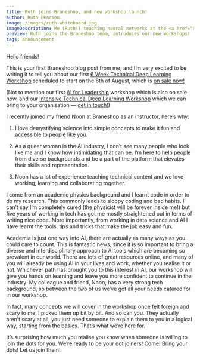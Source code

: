 ```yaml
---
title: Ruth joins Braneshop, and new workshop launch!
author: Ruth Pearson
image: /images/ruth-whiteboard.jpg
imageDescription: Me (Ruth!) teaching neural networks at the <a href="http://womeninai.com.au">Women in AI</a> leadership course in Brisbane, 2019.
preview: Ruth joins the Braneshop team, introduces our new workshops!
tags: announcement
---
```


Hello friends!

This is your first Braneshop blog post from me, and I’m very excited to be
writing it to tell you about our first [6 Week Technical Deep Learning
Workshop](/6-week-workshop-on-deep-learning.html) scheduled to start on the
8th of August, which is [on sale
now!](https://events.humanitix.com.au/braneshop-6-week-technical-deep-learning-workshop)

(Not to mention our first [AI for
 Leadership](/ai-for-leadership.html) workshop which is
 also on sale now, and our [Intensive Technical Deep Learning
 Workshop](/deep-learning-workshop.html)
 which we
 can bring to your organisation &mdash; [get in
 touch!](https://noonvandersilk.typeform.com/to/DYKvWN))

I recently joined my friend Noon at Braneshop as an instructor, here’s why:

<!--more-->

1. I love demystifying science into simple concepts to make it fun and
   accessible to people like you.

2. As a queer woman in the AI industry, I don’t see many people who look like
   me and I know how intimidating that can be. I’m here to help people from
   diverse backgrounds and be a part of the platform that elevates their
   skills and representation.

3. Noon has a lot of experience teaching technical content and we love
   working, learning and collaborating together.

I come from an academic physics background and I learnt code in order to do my
research.  This commonly leads to sloppy coding and bad habits.  I can’t say
I’m completely cured (the physicist will be forever inside me!) but five years
of working in tech has got me mostly straightened out in terms of writing nice
code. More importantly, from working in data science and AI I have learnt the
tools, tips and tricks that make the job easy and fun.  

Academia is just one way into AI, there are actually as many ways as you could
care to count.  This is fantastic news, since it is so important to bring a
diverse and interdisciplinary approach to AI tools which are becoming so
prevalent in our world.  There are lots of great resources online, and many of
you will already be using AI in your lives and work, whether you realise it or
not. Whichever path has brought you to this interest in AI, our workshop will
give you hands on learning and leave you more confident to continue in the
industry.  My colleague and friend, Noon, has a very strong tech background,
so between the two of us we’ve got all your needs catered for in our
workshop.

In fact, many concepts we will cover in the workshop once felt foreign and
scary to me, I picked them up bit by bit. And so can you. They actually aren’t
scary at all, you just need someone to explain them to you in a logical way,
starting from the basics. That’s what we’re here for. 

It’s surprising how much you realise you know when someone is willing to join
the dots for you. We’re ready to be your dot joiners!  Come!  Bring your dots!
Let us join them!

